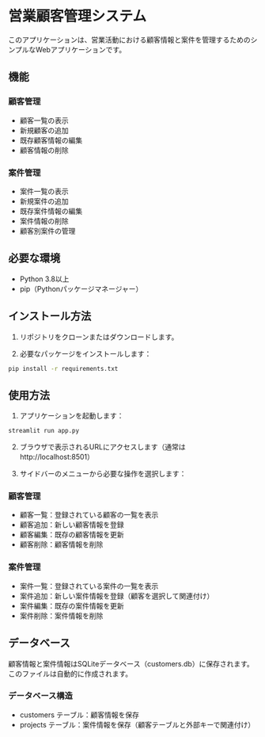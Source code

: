 # 営業顧客管理システム

このアプリケーションは、営業活動における顧客情報と案件を管理するためのシンプルなWebアプリケーションです。

## 機能

### 顧客管理
- 顧客一覧の表示
- 新規顧客の追加
- 既存顧客情報の編集
- 顧客情報の削除

### 案件管理
- 案件一覧の表示
- 新規案件の追加
- 既存案件情報の編集
- 案件情報の削除
- 顧客別案件の管理

## 必要な環境

- Python 3.8以上
- pip（Pythonパッケージマネージャー）

## インストール方法

1. リポジトリをクローンまたはダウンロードします。

2. 必要なパッケージをインストールします：
```bash
pip install -r requirements.txt
```

## 使用方法

1. アプリケーションを起動します：
```bash
streamlit run app.py
```

2. ブラウザで表示されるURLにアクセスします（通常は http://localhost:8501）

3. サイドバーのメニューから必要な操作を選択します：

### 顧客管理
   - 顧客一覧：登録されている顧客の一覧を表示
   - 顧客追加：新しい顧客情報を登録
   - 顧客編集：既存の顧客情報を更新
   - 顧客削除：顧客情報を削除

### 案件管理
   - 案件一覧：登録されている案件の一覧を表示
   - 案件追加：新しい案件情報を登録（顧客を選択して関連付け）
   - 案件編集：既存の案件情報を更新
   - 案件削除：案件情報を削除

## データベース

顧客情報と案件情報はSQLiteデータベース（customers.db）に保存されます。このファイルは自動的に作成されます。

### データベース構造
- customers テーブル：顧客情報を保存
- projects テーブル：案件情報を保存（顧客テーブルと外部キーで関連付け） 